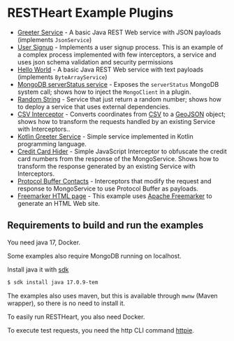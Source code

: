 # RESTHeart Example Plugins

 - [Greeter Service](greeter-service/README.md) - A basic Java REST Web service with JSON payloads (implements `JsonService`)
- [User Signup](user-signup/README.md) - Implements a user signup process. This is an example of a complex process implemented with few interceptors, a service and uses json schema validation and security permissions
 - [Hello World](bytes-array-service/README.md) - A basic Java REST Web service with text payloads (implements `ByteArrayService`)
 - [MongoDB serverStatus service](mongo-status-service/README.md) - Exposes the `serverStatus` MongoDB system call; shows how to inject the `MongoClient` in a plugin.
 - [Random String](random-string-service/README.md) - Service that just return a random number; shows how to deploy a service that uses external dependencies.
 - [CSV Interceptor](csv-interceptor/README.md) - Converts coordinates from [CSV](https://en.wikipedia.org/wiki/Comma-separated_values) to a [GeoJSON](https://geojson.org) object; shows how to transform the requests handled by an existing Service with Interceptors..
 - [Kotlin Greeter Service](kotlin-greeter-service/README.md) - Simple service implemented in Kotlin programming language.
 - [Credit Card Hider](credit-card-hider/README.md) - Simple JavaScript Interceptor to obfuscate the credit card numbers from the response of the MongoService. Shows how to transform the response generated by an existing Service with Interceptors.
 - [Protocol Buffer Contacts](protobuffer-contacts/README.md) - Interceptors that modify the request and response to MongoService to use Protocol Buffer as payloads.
 - [Freemarker HTML page](freemarker/README.md) - This example uses [Apache Freemarker](https://freemarker.apache.org/) to generate an HTML Web site.

 ## Requirements to build and run the examples

 You need java 17, Docker.

 Some examples also require MongoDB running on localhost.

 Install java it with [sdk](https://https://sdkman.io/)

 ```bash
 $ sdk install java 17.0.9-tem
 ```

The examples also uses maven, but this is available through `mwnw` (Maven wrapper), so there is no need to install it.

To easily run RESTHeart, you also need Docker.

To execute test requests, you need the http CLI command [httpie](https://httpie.io/cli).